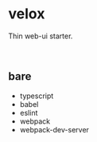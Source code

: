 # velox

Thin web-ui starter.

<br />




## bare

* typescript
* babel
* eslint
* webpack
* webpack-dev-server
